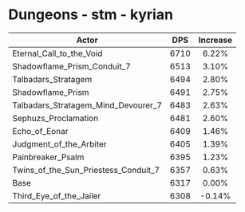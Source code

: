 # Dungeons - stm - kyrian
| Actor | DPS | Increase |
|---|:---:|:---:|
|Eternal_Call_to_the_Void|6710|6.22%|
|Shadowflame_Prism_Conduit_7|6513|3.10%|
|Talbadars_Stratagem|6494|2.80%|
|Shadowflame_Prism|6491|2.75%|
|Talbadars_Stratagem_Mind_Devourer_7|6483|2.63%|
|Sephuzs_Proclamation|6481|2.60%|
|Echo_of_Eonar|6409|1.46%|
|Judgment_of_the_Arbiter|6405|1.39%|
|Painbreaker_Psalm|6395|1.23%|
|Twins_of_the_Sun_Priestess_Conduit_7|6357|0.63%|
|Base|6317|0.00%|
|Third_Eye_of_the_Jailer|6308|-0.14%|

